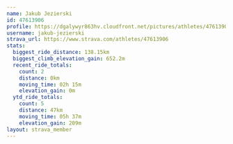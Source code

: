 ```yaml
---
name: Jakub Jezierski
id: 47613906
profile: https://dgalywyr863hv.cloudfront.net/pictures/athletes/47613906/14681924/1/large.jpg
username: jakub-jezierski
strava_url: https://www.strava.com/athletes/47613906
stats:
  biggest_ride_distance: 138.15km
  biggest_climb_elevation_gain: 652.2m
  recent_ride_totals:
    count: 2
    distance: 0km
    moving_time: 02h 15m
    elevation_gain: 0m
  ytd_ride_totals:
    count: 5
    distance: 47km
    moving_time: 05h 37m
    elevation_gain: 209m
layout: strava_member
--- 
```

